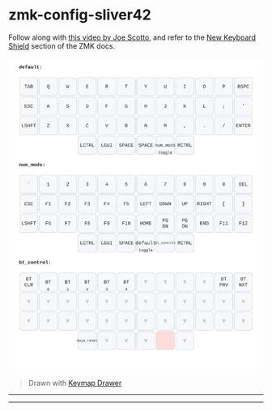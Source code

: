 # zmk-config-sliver42

Follow along with [this video by Joe Scotto][yt-scotto-zmk],
and refer to the [New Keyboard Shield][zmk-new-shield] section of the ZMK docs.

![sliver42 keymap drawn as SVG](img/sliver42.svg)

> Drawn with [Keymap Drawer](/caksoylar/keymap-drawer)
_____________
_____________
[yt-scotto-zmk]: https://youtu.be/O_urj-rF3bQ
[zmk-new-shield]: https://zmk.dev/docs/development/new-shield
